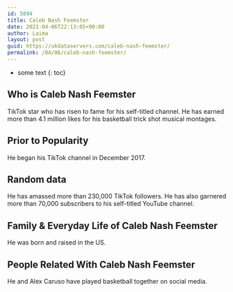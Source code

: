 ```yaml
---
id: 5894
title: Caleb Nash Feemster
date: 2021-04-06T22:13:05+00:00
author: Laima
layout: post
guid: https://ukdataservers.com/caleb-nash-feemster/
permalink: /04/06/caleb-nash-feemster/
---
```


* some text
{: toc}


## Who is Caleb Nash Feemster
                  
                  
                  
TikTok star who has risen to fame for his self-titled channel. He has earned more than 4.1 million likes for his basketball trick shot musical montages.
                  
              
            
              
            
                
                
                
## Prior to Popularity
                  
                  
                  
He began his TikTok channel in December 2017.
                  
              
            
              
            
                
                
                
## Random data
                  
                  
                  
He has amassed more than 230,000 TikTok followers. He has also garnered more than 70,000 subscribers to his self-titled YouTube channel. 
                  
              
            
              
            
                
                
                
## Family & Everyday Life of Caleb Nash Feemster
                  
                  
                  
He was born and raised in the US.
                  
              
            
              
            
                
                
                
## People Related With Caleb Nash Feemster
                  
                  
                  
He and Alex Caruso have played basketball together on social media.
                  
              
            
              
            
                
              
            
              
              
            
            
              
            
          
          
          